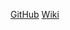 [GitHub](https://github.com/sqlmapproject/sqlmap)
[Wiki](https://github.com/sqlmapproject/sqlmap/wiki)
